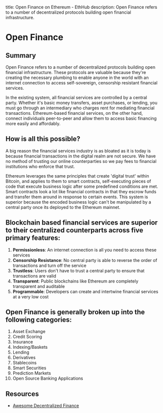 title: Open Finance on Ethereum - EthHub
description: Open Finance refers to a number of decentralized protocols building open financial infrastructure.

# Open Finance

## Summary

Open Finance refers to a number of decentralized protocols building open financial infrastructure. These protocols are valuable because they're creating the necessary plumbing to enable anyone in the world with an internet connection to access self-sovereign, censorship resistant financial services.

In the existing system, all financial services are controlled by a central party. Whether it's basic money transfers, asset purchases, or lending, you must go through an intermediary who charges rent for mediating financial transactions. Ethereum-based financial services, on the other hand, connect individuals peer-to-peer and allow them to access basic financing more easily and affordably.

## How is all this possible?

A big reason the financial services industry is as bloated as it is today is because financial transactions in the digital realm are not secure. We have no method of trusting our online counterparties so we pay fees to financial institutions who enforce that trust.

Ethereum leverages the same principles that create 'digital trust' within Bitcoin, and applies to them to smart contracts, self-executing pieces of code that execute business logic after some predefined conditions are met. Smart contracts look a lot like financial contracts in that they escrow funds and transfer them around in response to certain events. This system is superior because the encoded business logic can't be manipulated by a central party once its deployed to the Ethereum mainnet.

## Blockchain based financial services are superior to their centralized counterparts across five primary features:

1. **Permissionless**: An internet connection is all you need to access these services
2. **Censorship Resistance**: No central party is able to reverse the order of transactions and turn off the service
3. **Trustless**: Users don't have to trust a central party to ensure that transactions are valid
4. **Transparent**: Public blockchains like Ethereum are completely transparent and auditable
5. **Programmable**: Developers can create and intertwine financial services at a very low cost

## Open Finance is generally broken up into the following categories:

1. Asset Exchange
2. Credit Scoring
3. Insurance
4. Indexing/Baskets
5. Lending
6. Derivatives
7. Stablecoins
8. Smart Securities
9. Prediction Markets
10. Open Source Banking Applications

## Resources

* [Awesome Decentralized Finance](https://github.com/ong/awesome-decentralized-finance)

